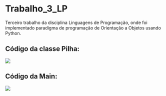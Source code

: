 # Trabalho_3_LP
Terceiro trabalho da disciplina Linguagens de Programação, onde foi implementado paradigma de programação de Orientação a Objetos usando Python.

## Código da classe Pilha:
<img src="blob:https://carbon.now.sh/c440e3e8-7277-48e3-ba04-b9f77a78be86">


## Código da Main:
<img src="blob:https://carbon.now.sh/4837ae4a-21bd-45b2-b532-fba8e965eec4">
